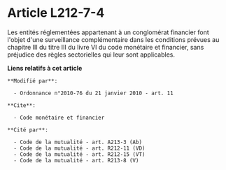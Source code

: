 # Article L212-7-4

Les entités réglementées appartenant à un conglomérat financier font l'objet d'une surveillance complémentaire dans les
conditions prévues au chapitre III du titre III du livre VI du code monétaire et financier, sans préjudice des règles
sectorielles qui leur sont applicables.

**Liens relatifs à cet article**

	**Modifié par**:

	  - Ordonnance n°2010-76 du 21 janvier 2010 - art. 11

	**Cite**:

	  - Code monétaire et financier

	**Cité par**:

	  - Code de la mutualité - art. A213-3 (Ab)
	  - Code de la mutualité - art. R212-11 (VD)
	  - Code de la mutualité - art. R212-15 (VT)
	  - Code de la mutualité - art. R213-8 (V)
